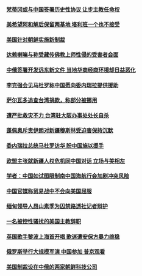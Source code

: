 #### [梵蒂冈或与中国签署历史性协议 让步主教任命权](../pages/z__yoerrvp/4572382.md) 

#### [美希望阿和解后保留两基地 塔利班一个也不接受](../pages/z__yoerrvp/4572350.md) 

#### [美国针对朝鲜实施新制裁](../pages/z__yoerrvp/4572078.md) 

#### [达赖喇嘛与称受藏传佛教上师性侵的受害者会面](../pages/z__yoerrvp/4571859.md) 

#### [中俄签署开发远东新文件 当地华商经商环境却日益恶化](../pages/z__yoerrvp/4571838.md) 

#### [李克强会见马杜罗称中国愿向委内瑞拉提供援助 ](../pages/z__yoerrvp/4571804.md) 

#### [萨尔瓦多追查台湾捐款，称部分被挪用](../pages/z__yoerrvp/4571699.md) 

#### [遭严批救灾不力  台湾驻大阪办事处处长自杀](../pages/z__yoerrvp/4571558.md) 

#### [蓬佩奥斥责伊朗对新疆穆斯林受迫害保持沉默     ](../pages/z__yoerrvp/4571531.md) 

#### [委内瑞拉总统马杜罗访华 盼中国施以援手](../pages/z__yoerrvp/4571521.md) 

#### [欧盟主张就新疆人权危机同中国对话 立场与美相左](../pages/z__yoerrvp/4571517.md) 

#### [学者：中国如试图限制南中国海航行会加剧冲突风险](../pages/z__yoerrvp/4571399.md) 

#### [中国官媒称贸易战中不会向美国屈服](../pages/z__yoerrvp/4571350.md) 

#### [缅甸领导人昂山素季为囚禁路透社记者辩护](../pages/z__yoerrvp/4571322.md) 

#### [一名被控性骚扰的美国主教辞职](../pages/z__yoerrvp/4570821.md) 

#### [英国歌手黎波上海首开唱  歌迷遭安保方暴力维稳](../pages/z__yoerrvp/4570721.md) 

#### [俄罗斯举行大规模军演 中国参加 普京观看](../pages/z__yoerrvp/4570708.md) 

#### [美国制裁设在中俄的两家朝鲜科技公司](../pages/z__yoerrvp/4570568.md) 

